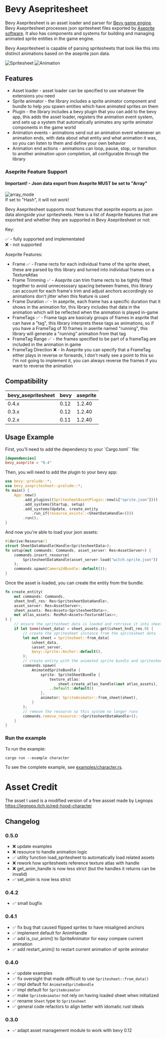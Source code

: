 # Bevy Asepritesheet

Bevy Asepritesheet is an asset loader and parser for 
[Bevy game engine](https://bevyengine.org/). Bevy Asepritesheet processes json 
spritesheet files exported by [Aseprite software](https://www.aseprite.org/).
It also has components and systems for building and managing animated sprite 
entities in the game engine.

Bevy Asepritesheet is capable of parsing spritesheets that look like this into 
distinct animations based on the aseprite json data.

![Spritesheet](/assets/witch.png) ![Animation](/media/example.gif)

## Features

* Asset loader - asset loader can be specified to use whatever file extensions
you need  
* Sprite animator - the library includes a sprite animator component and 
bundle to help you spawn entities which have animated sprites on them  
* Plugin - the library includes a bevy plugin that you can add to the bevy 
app, this adds the asset loader, registers the animation event system, and sets 
up a system that automatically animates any sprite animator components in the 
game world  
* Animation events - animations send out an animation event whenever an 
animation ends, with data about what entity and what animation it was, so you
can listen to them and define your own behavior  
* Animation end actions - animations can loop, pause, stop, or transition to 
another animation upon completion, all configurable through the library

### Aseprite Feature Support

#### Important! - Json data export from Aseprite MUST be set to "Array"

![array_mode](/media/export_json_array.png)  
If set to "Hash", it will not work!

Bevy Asepritesheet supports most features that aseprite exports as json data 
alongside your spritesheets. Here is a list of Aseprite features that are 
exported and whether they are supported in Bevy Asepritesheet or not:

Key:  

✅ - fully supported and implementated  
❌ - not supported  

Aseprite Features:  
* Frame ✅ - Frame rects for each individual frame of the sprite sheet, these 
	are parsed by this library and turned into individual frames on a 
	TextureAtlas  
* Frame Trimming ✅ - Aseprite can trim frame rects to be tightly fitted 
	together to avoid unnecesssary spacing between frames, this library can 
	account for each frame's trim and adjust anchors accordingly so animations 
	don't jitter when this feature is used  
* Frame Duration ✅ - In aseprite, each frame has a specific duration that it
	shows in the animation for, this library includes that data in the animation 
	which will be reflected when the animation is played in-game  
* FrameTags ✅ - Frame tags are basicaly groups of frames in asprite that can 
	have a "tag", this library interprets these tags as animations, so if you 
	have a FrameTag of 10 frames in aserite named "running", this library will
	generate a "running" animation from that tag  
* FrameTag Range ✅ - the frames specified to be part of a frameTag are 
	included in the animation in game
* FrameTag Direction ❌ - In Aseprite you can specify that a FrameTag either 
	plays in reverse or forwards, I don't really see a point to this so I'm not
	going to implement it, you can always reverse the frames if you want to 
	reverse the animation  

## Compatibility

| bevy_asepritesheet | bevy | aseprite |
| ---- | ---- | ---- |
| 0.4.x | 0.12 | 1.2.40 |
| 0.3.x | 0.12 | 1.2.40 |
| 0.2.x | 0.11 | 1.2.40 |

## Usage Example

First, you'll need to add the dependency to your `Cargo.toml`` file:  
```toml
[dependencies]
bevy_aseprite = "0.4"
```

Then, you will need to add the plugin to your bevy app:  
```rs
use bevy::prelude::*;
use bevy_asepritesheet::prelude::*;
fn main() {
	App::new()
        .add_plugins((SpritesheetAssetPlugin::new(&["sprite.json"])))
		.add_systems(Startup, setup)
		.add_systems(Update, create_entity
			.run_if(resource_exists::<SheetDataHandle>()))
    	.run();
}
```

And now you're able to load your json assets:  
```rs
#[derive(Resource)]
struct SheetDataHandle(Handle<SpritesheetData>);
fn setup(mut commands: Commands, asset_server: Res<AssetServer>) {
	commands.insert_resource(
		SpritesheetDataHandle(asset_server.load("witch.sprite.json"))
	);
	commands.spawn(Camera2dBundle::default());
}
```

Once the asset is loaded, you can create the entity from the bundle:
```rs
fn create_entity(
	mut commands: Commands, 
	sheet_hndl_res: Res<SpritesheetDataHandle>,
	asset_server: Res<AssetServer>,
	sheet_assets: Res<Assets<SpritesheetData>>,
	mut atlas_assets: ResMut<Assets<TextureAtlas>>,
) {
	// ensure the spritesheet data is loaded and retrieve it into sheet_data
	if let Some(sheet_data) = sheet_assets.get(&sheet_hndl_res.0) {
		// create the spritesheet instance from the spritesheet data
		let mut sheet = Spritesheet::from_data(
			&sheet_data, 
			&asset_server, 
			bevy::sprite::Anchor::default(),
		);
		// create entity with the animated sprite bundle and spritesheet data
		commands.spawn(
            AnimatedSpriteBundle {
                sprite: SpriteSheetBundle {
                    texture_atlas: 
						sheet.create_atlas_handle(&mut atlas_assets),
                    ..Default::default()
                },
                animator: SpriteAnimator::from_sheet(sheet),
            }
        );
		// remove the resource so this system no longer runs
		commands.remove_resource::<SpritesheetDataHandle>();
	}
}
```

### Run the example

To run the example:
```
cargo run --example character
```

To see the complete example, see [examples/character.rs](examples/character.rs).

# Asset Credit

The asset I used is a modified version of a free assset made by Legnops  
https://legnops.itch.io/red-hood-character

## Changelog

### 0.5.0

* ❌ update examples
* ❌ resource to handle animation logic
* ✅ utility function load_spritesheet to automatically load related assets
* ❌ rework how spritesheets reference texture atlas with handle
* ❌ get_anim_handle is now less strict (but the handles it returns can be invalid)
* ✅ set_anim is now less strict

### 0.4.2

* ✅ small bugfix

### 0.4.1

* ✅ fix bug that caused flipped sprites to have misaligned anchors  
* ✅ implement default for AnimHandle
* ✅ add is_cur_anim() to SpriteAnimator for easy compare current animation
* ✅ add restart_anim() to restart current animation of sprite animator

### 0.4.0

* ✅ update examples  
* ✅ fix oversight that made difficult to use `Spritesheet::from_data()`  
* ✅ impl default for `AnimatedSpriteBundle`  
* ✅ impl default for `SpriteAnimator`  
* ✅ make `SpriteAnimator` not rely on having loaded sheet when initialized  
* ✅ rename `Sheet` type to `Spritesheet`  
* ✅ general code refactors to align better with idomatic rust ideals  

### 0.3.0

* ✅ adapt asset management module to work with bevy 0.12